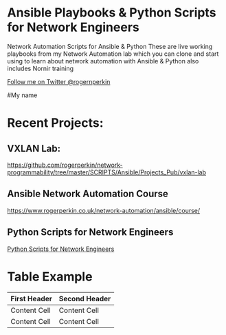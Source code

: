 # Ansible Playbooks & Python Scripts for Network Engineers
Network Automation Scripts for Ansible &amp; Python 
These are live working playbooks from my Network Automation lab which you can clone and start using to learn about network automation with Ansible & Python also includes Nornir training

<a href="https://twitter.com/rogernperkin" target="_blank" class="twitter-follow-button" data-show-count="false" data-size="large">Follow me on Twitter @rogernperkin</a>

#My name
# Recent Projects: 

## VXLAN Lab:
https://github.com/rogerperkin/network-programmability/tree/master/SCRIPTS/Ansible/Projects_Pub/vxlan-lab

## Ansible Network Automation Course 
https://www.rogerperkin.co.uk/network-automation/ansible/course/

## Python Scripts for Network Engineers 
<a href="https://www.rogerperkin.co.uk/network-automation/python/scripts-for-network-engineers">Python Scripts for Network Engineers</a>

# Table Example 

| First Header  | Second Header |
| ------------- | ------------- |
| Content Cell  | Content Cell  |
| Content Cell  | Content Cell  |






